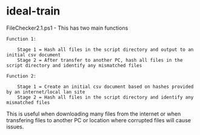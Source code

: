 # ideal-train

FileChecker2.1.ps1 - This has two main functions

    Function 1:
    
        Stage 1 = Hash all files in the script directory and output to an initial csv document
        Stage 2 = After transfer to another PC, hash all files in the script directory and identify any mismatched files
        
    Function 2:
    
        Stage 1 = Create an initial csv document based on hashes provided by an internet/local lan site
        Stage 2 = Hash all files in the script directory and identify any mismatched files

This is useful when downloading many files from the internet or when transfering files to another PC or location where corrupted files will cause issues.
